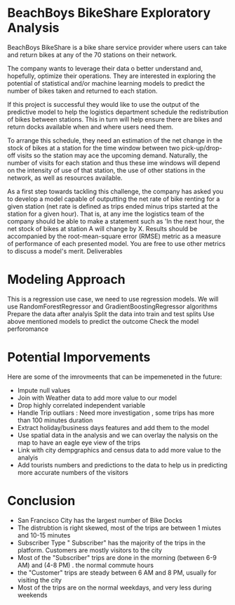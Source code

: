 # BeachBoys BikeShare Exploratory Analysis
 
 BeachBoys BikeShare is a bike share service provider where users can take and return bikes at any of the 70 stations on their network. 
 
 The company wants to leverage their data o better understand and, hopefully, optimize their operations. They are interested in exploring the potential of statistical and/or machine learning models to predict the number of bikes taken and returned to each station. 

If this project is successful they would like to use the output of the predictive model to help the logistics department schedule the redistribution of bikes between stations. This in turn will help ensure there are bikes and return docks available when and where users need them. 

To arrange this schedule, they need an estimation of the net change in the stock of bikes at a station for the time window between two pick-up/drop-off visits so the station may ace the upcoming demand. Naturally, the number of visits for each station and thus these ime windows will depend on the intensity of use of that station, the use of other stations in the network, as well as resources available. 

As a first step towards tackling this challenge, the company has asked you to develop a model capable of outputting the net rate of bike renting for a given station (net rate is defined as trips ended minus trips started at the station for a given hour). That is, at any ime the logistics team of the company should be able to make a statement such as 'In the next hour, the net stock of bikes at station A will change by X. Results should be accompanied by the root-mean-square error (RMSE) metric as a measure of performance of each presented model. You are free to use other metrics to discuss a model's merit. 
Deliverables 

# Modeling Approach
This is a regression use case, we need to use regression models.
We will use RandomForestRegressor and GradientBoostingRegressor algorithms
Prepare the data after analyis
Split the data into train and test splits
Use above mentioned models to predict the outcome
Check the model perforomance


# Potential Imporvements
Here are some of the imrovmeents that can be impemeneted in the future:
- Impute null values
- Join with Weather data to add more value to our model
- Drop highly correlated independent variable
- Handle Trip outliars : Need more investigation , some trips has more than 100 minutes duration
- Extract holiday/business days features and add them to the model
- Use spatial data in the analysis and we can overlay the nalysis on the map to have an eagle eye view of the trips
- Link with city dempgraphics and census data to add more value to the analyis
- Add tourists numbers and predictions to the data to help us in predicting more accurate numbers of the visitors


# Conclusion
- San Francisco City has the largest number of Bike Docks
- The distrubtion is right skewed, most of the trips are between 1 miutes and 10-15 minutes
- Subscriber Type " Subscriber" has the majority of the trips in the platform. Customers are mostly visitors to the city
- Most of the "Subscriber" trips are done in the morning (between 6-9 AM) and (4-8 PM) . the normal commute hours
- the "Customer" trips are steady between 6 AM and 8 PM, usually for visiting the city
- Most of the trips are on the normal weekdays, and very less during weekends
